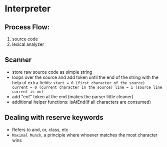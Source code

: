 # Interpreter

## Process Flow:

1. source code
2. lexical analyzer

## Scanner
- store raw source code as simple string
- loops over the source and add token until the end of the string with the help of extra fields:
  `start = 0 (first character of the source)
current = 0 (current character in the source)
line = 1 (source line current is on)`
- add "eof" token at the end (makes the parser little cleaner)
- additional helper functions: isAtEnd(if all characters are consumed)

## Dealing with reserve keywords
- Refers to and, or, class, etc
- `Maximal Munch`, a principle where whoever matches the most character wins
